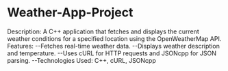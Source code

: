 # Weather-App-Project

Description: A C++ application that fetches and displays the current weather conditions for a specified location using the OpenWeatherMap API.
Features:
--Fetches real-time weather data.
--Displays weather description and temperature.
--Uses cURL for HTTP requests and JSONcpp for JSON parsing.
--Technologies Used: C++, cURL, JSONcpp
